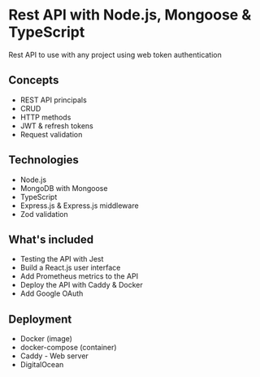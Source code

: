 # Rest API with Node.js, Mongoose & TypeScript
Rest API to use with any project using web token authentication


## Concepts
- REST API principals
- CRUD
- HTTP methods
- JWT & refresh tokens
- Request validation


## Technologies
- Node.js
- MongoDB with Mongoose
- TypeScript
- Express.js & Express.js middleware
- Zod validation


## What's included
- Testing the API with Jest
- Build a React.js user interface
- Add Prometheus metrics to the API
- Deploy the API with Caddy & Docker
- Add Google OAuth


## Deployment
- Docker (image)
- docker-compose (container)
- Caddy - Web server
- DigitalOcean
